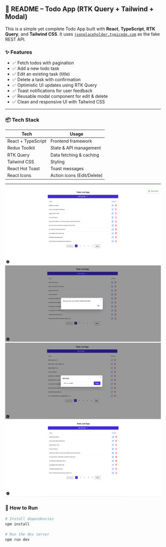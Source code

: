 ## 📘 README – Todo App (RTK Query + Tailwind + Modal)

This is a simple yet complete Todo App built with **React**, **TypeScript**, **RTK Query**, and **Tailwind CSS**. It uses [`jsonplaceholder.typicode.com`](https://jsonplaceholder.typicode.com/) as the fake REST API.

### ✨ Features

- ✅ Fetch todos with pagination
- ✅ Add a new todo task
- ✅ Edit an existing task (title)
- ✅ Delete a task with confirmation
- ✅ Optimistic UI updates using RTK Query
- ✅ Toast notifications for user feedback
- ✅ Reusable modal component for edit & delete
- ✅ Clean and responsive UI with Tailwind CSS

---

### 📦 Tech Stack

| Tech                | Usage                    |
|---------------------|--------------------------|
| React + TypeScript | Frontend framework       |
| Redux Toolkit       | State & API management  |
| RTK Query           | Data fetching & caching |
| Tailwind CSS        | Styling                 |
| React Hot Toast     | Toast messages          |
| React Icons         | Action icons (Edit/Delete) |


---

![App Screenshot](./public/screenshots/dashboard-demo.png)
![App Screenshot](./public/screenshots/delete-demo.png)
![App Screenshot](./public/screenshots/edit-demo.png)
![App Screenshot](./public/screenshots/success-delete.png)


### 🚀 How to Run

```bash
# Install dependencies
npm install

# Run the dev server
npm run dev

